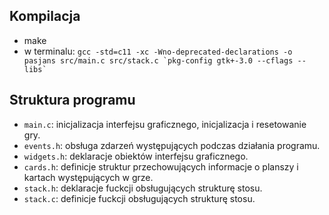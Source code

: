 ## Kompilacja
- make
- w terminalu: `` gcc -std=c11 -xc -Wno-deprecated-declarations -o pasjans src/main.c src/stack.c `pkg-config gtk+-3.0 --cflags --libs` ``

## Struktura programu 
- `main.c`: inicjalizacja interfejsu graficznego, inicjalizacja i resetowanie gry.
- `events.h`: obsługa zdarzeń występujących podczas działania programu.
- `widgets.h`: deklaracje obiektów interfejsu graficznego.
- `cards.h`: definicje struktur przechowujących informacje o planszy i kartach występujących w grze.
- `stack.h`: deklaracje fuckcji obsługujących strukturę stosu.
- `stack.c`: definicje fuckcji obsługujących strukturę stosu.